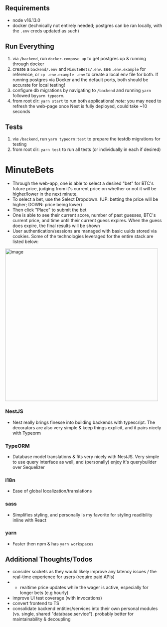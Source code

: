 <!-- Build a web app that allows users to make guesses on whether the market price of Bitcoin (BTC/USD) will be higher or lower after one minute.
Rules:
- The player can at all times see their current score and the latest available BTC price in USD
- The player can choose to enter a guess of either “up” or “down“
- After a guess is entered the player cannot make new guesses until the existing guess is resolved
- The guess is resolved when the price changes and at least 60 seconds have passed since the guess was made
- If the guess is correct (up = price went higher, down = price went lower), the user gets 1 point added to their score. If
the guess is incorrect, the user loses 1 point.
- Players can only make one guess at a time
- New players start with a score of 0
Solution requirements:
- The guesses should be resolved fairly using BTC price data from any available 3rd party API
- The score of each player should be persisted in a backend data store (AWS services preferred)
- Players should be able to close their browser and return back to see their score and continue to make more guesses

Testing is encouraged.

Describe the app's functionality as well as how to run and deploy the application to the best of your ability in a README file.
Please provide the project in a public git repository. -->

## Requirements ##
- node v16.13.0
- docker (technically not entirely needed; postgres can be ran locally, with the `.env` creds updated as such)

## Run Everything ##
1. via `/backend`, run `docker-compose up` to get postgres up & running through docker
2. create a `backend/.env` and `MinuteBets/.env`. see `.env.example` for reference, or `cp .env.example .env` to create a local env file for both. If running postgres via Docker and the default ports, both should be accurate for local testing!
3. configure db migrations by navigating to `/backend` and running `yarn` followed by`yarn typeorm`.
4. from root dir: `yarn start` to run both applications! 
*note:* you may need to refresh the web-page once Nest is fully deployed, could take ~10 seconds

## Tests ##
1. via `/backend`, run `yarn typeorm:test` to prepare the testdb migrations for testing
2. from root dir: `yarn test` to run all tests (or individually in each if desired)

# MinuteBets #
- Through the web-app, one is able to select a desired "bet" for BTC's future price, judging from it's current price on whether or not it will be higher/lower in the next minute. 
- To select a bet, use the Select Dropdown. (UP: betting the price will be higher; DOWN: price being lower) 
- Then click "Place" to submit the bet
- One is able to see their current score, number of past guesses, BTC's current price, and time until their current guess expires. When the guess does expire, the final results will be shown
- User authentication/sessions are managed with basic uuids stored via cookies. Some of the technologies leveraged for the entire stack are listed below:

<img width="490" alt="image" src="https://user-images.githubusercontent.com/89276242/184519357-58d94be8-22bc-4969-88f5-3caeb49ad5a8.png">

### NestJS ###
- Nest really brings finesse into building backends with typescript. The decorators are also very simple & keep things explicit, and it pairs nicely with Typeorm

### TypeORM ###
- Database model translations & fits very nicely with NestJS. Very simple to use query interface as well, and (personally) enjoy it's querybuilder over Sequelizer

### i18n ###
- Ease of global localization/translations

### sass ###
- Simplifies styling, and personally is my favorite for styling readibility inline with React

### yarn ###
- Faster then npm & has `yarn workspaces`

## Additional Thoughts/Todos ##
- consider sockets as they would likely improve any latency issues / the real-time experience for users (require paid APIs)
- - realtime price updates while the wager is active, especially for longer bets (e.g hourly)
- improve UI test coverage (with invocations)
- convert frontend to TS
- consolidate backend entities/services into their own personal modules (vs. single, shared "database.service"). probably better for maintainability & decoupling

